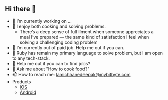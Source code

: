## Hi there 👋

- 🔭 I’m currently working on ...
- 🥷 I enjoy both cooking and solving problems.
  - There’s a deep sense of fulfillment when someone appreciates a meal I’ve prepared — the same kind of satisfaction I feel when solving a challenging coding problem
- 🌱 I’m currently out of paid job. Help me out if you can. 
- 🤎 Ruby has remain my primary language to solve problem, but I am open to any tech-stack.
- 🤞 Help me out if you can to find jobs?
- 💬 Ask me about "How to cook food?"
- 📫 How to reach me: lamichhanedeepak@mybitbyte.com
- Products 
    - [iOS](https://apps.apple.com/us/developer/deepak-lamichhane/id1802874523) 
    - [Android](https://play.google.com/store/apps/dev?id=8643879150686001743)
